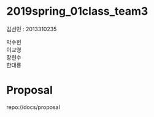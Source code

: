 # 2019spring_01class_team3

김선민  : 2013310235

박수현    
이교영  
장현수  
한대룡  


# Proposal
repo://docs/proposal

